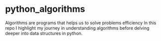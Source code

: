 # python_algorithms
Algorithms are programs that helps us to solve problems efficiency
In this repo I highlight my journey in understanding algorithms before delving deeper into data structures in python.
